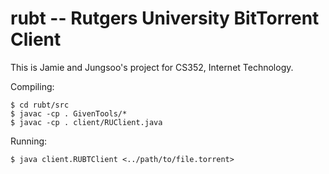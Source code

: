 # rubt -- Rutgers University BitTorrent Client
This is Jamie and Jungsoo's project for CS352, Internet Technology.

Compiling:

```
$ cd rubt/src
$ javac -cp . GivenTools/*
$ javac -cp . client/RUClient.java
```

Running:
```
$ java client.RUBTClient <../path/to/file.torrent>
```
